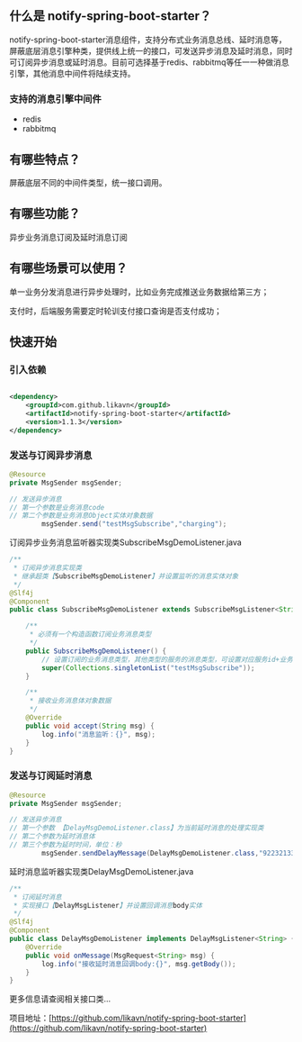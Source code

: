 ## 什么是 notify-spring-boot-starter？

notify-spring-boot-starter消息组件，支持分布式业务消息总线、延时消息等，屏蔽底层消息引擎种类，提供线上统一的接口，可发送异步消息及延时消息，同时可订阅异步消息或延时消息。目前可选择基于redis、rabbitmq等任一一种做消息引擎，其他消息中间件将陆续支持。

### 支持的消息引擎中间件

- redis
- rabbitmq

## 有哪些特点？

屏蔽底层不同的中间件类型，统一接口调用。

## 有哪些功能？

异步业务消息订阅及延时消息订阅

## 有哪些场景可以使用？

单一业务分发消息进行异步处理时，比如业务完成推送业务数据给第三方；

支付时，后端服务需要定时轮训支付接口查询是否支付成功；

## 快速开始

### 引入依赖

```xml

<dependency>
    <groupId>com.github.likavn</groupId>
    <artifactId>notify-spring-boot-starter</artifactId>
    <version>1.1.3</version>
</dependency>
```

### 发送与订阅异步消息

```java
@Resource
private MsgSender msgSender;

// 发送异步消息
// 第一个参数是业务消息code
// 第二个参数是业务消息Object实体对象数据
        msgSender.send("testMsgSubscribe","charging");
```

订阅异步业务消息监听器实现类SubscribeMsgDemoListener.java

```java
/**
 * 订阅异步消息实现类
 * 继承超类【SubscribeMsgDemoListener】并设置监听的消息实体对象
 */
@Slf4j
@Component
public class SubscribeMsgDemoListener extends SubscribeMsgListener<String> {

    /**
     * 必须有一个构造函数订阅业务消息类型
     */
    public SubscribeMsgDemoListener() {
        // 设置订阅的业务消息类型，其他类型的服务的消息类型，可设置对应服务id+业务消息类型code
        super(Collections.singletonList("testMsgSubscribe"));
    }

    /**
     * 接收业务消息体对象数据
     */
    @Override
    public void accept(String msg) {
        log.info("消息监听：{}", msg);
    }
}
```

### 发送与订阅延时消息

```java
@Resource
private MsgSender msgSender;

// 发送异步消息
// 第一个参数 【DelayMsgDemoListener.class】为当前延时消息的处理实现类
// 第二个参数为延时消息体
// 第三个参数为延时时间，单位：秒
        msgSender.sendDelayMessage(DelayMsgDemoListener.class,"922321333",5);
```

延时消息监听器实现类DelayMsgDemoListener.java

```java
/**
 * 订阅延时消息
 * 实现接口【DelayMsgListener】并设置回调消息body实体
 */
@Slf4j
@Component
public class DelayMsgDemoListener implements DelayMsgListener<String> {
    @Override
    public void onMessage(MsgRequest<String> msg) {
        log.info("接收延时消息回调body:{}", msg.getBody());
    }
}
```

更多信息请查阅相关接口类...

项目地址：[https://github.com/likavn/notify-spring-boot-starter](https://github.com/likavn/notify-spring-boot-starter)


